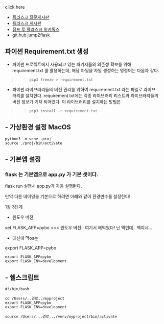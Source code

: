 
click here 
* [플라스크 질문게시판](https://pybo.kr/pybo/question/detail/368/)
* [플라스크 게시판](https://pybo.kr/pybo/question/list/qna/)
* [점프 투 플라스크 위키독스](https://wikidocs.net/book/4542)
* [git hub jump2flask](https://github.com/pahkey/flaskbook)

## 파이썬 Requirement.txt 생성 
- 파이썬 프로젝트에서 사용되고 있는 패키지들의 의존성 확보를 위해 requirement.txt 를 활용하는데, 해당 파일을 자동 생성하는 명령어는 다음과 같다.

>>`pip3 freeze > requirement.txt`

- 파이썬 라이브러리들의 버전 관리를 위하여 requirement.txt 라는 파일로 라이브러리를 설치한다. 
    requirement.txt에는 각종 라이브러리 리스트와 라이브러리들의 버전 정보가 기재 되어있다.
    이 라이브러리를 설치하는 방법은

>> `pip3 install -r requirement.txt`

## - 가상환경 설정 MacOS
```
python3 -m venv .proj
source ./proj/bin/activate

```

## - 기본앱 설정

### flask 는 기본앱으로 app.py 가 기본 셋이다. 

flask run 실행시 app.py가 자동 실행된다. 

만약 다른 네이밍을 기본으로 하려면 아래와 같이 환경변수를 설정한다!

1장 3단계 
* 윈도우 버전

set FLASK_APP=pybo  <<< 윈도우 버전:: 여기서 애먹었다! 난 맥인데.. 맥이네...

* 대신에 맥os는 

export FLASK_APP=pybo

```
export FLASK_APP=pybo
export FLASK_ENV=development
```


## - 쉘스크립트
```
#!/bin/bash

cd /Users/..경로../myproject
export FLASK_APP=pybo
export FLASK_ENV=development

source /Users/...경로.../venv/myproject/bin/activate
    
```
